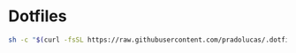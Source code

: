 # Dotfiles

```bash
sh -c "$(curl -fsSL https://raw.githubusercontent.com/pradolucas/.dotfiles/master/install.sh)"
```
